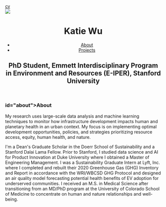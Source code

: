 <html>
<head>
  <link rel="stylesheet" type="text/css" href="styles.css">
</head>
  <body>
  <section id="cv">
      <a href="cv/Wu_Katherine_CV.pdf">cv</a>
    </section>
  <img src="./img:/headshot3.png"/>
    <header>
     <div class="header-container">
      <h1>Katie Wu</h1>
        <nav>
          <ul>
            <li><a href="#about">About</a></li>
            <li><a href="#projects">Projects</a></li>
          </ul>
        </nav>
      </div>
      <h2>PhD Student, Emmett Interdisciplinary Program in Environment and Resources (E-IPER), Stanford University</h2>
    </header>
    <main>
      <h3> id="about">About</h3>
      <p>My research uses large-scale data analysis and machine learning techniques to monitor how infrastructure development impacts human and planetary health in an urban context. My focus is on implementing optimal development opportunities, policies, and strategies prioritizing resource access, equity, human health, and nature. </p> 
      <p>I'm a Dean's Graduate Scholar in the Doerr School of Sustainability and a Stanford Dalai Lama Fellow. Prior to Stanford, I studied data science and AI for Product Innovation at Duke University where I obtained a Master of Engineering Management. I was a Sustainability Graduate Intern at Lyft, Inc. where I completed and rebuilt their 2020 Greenhouse Gas (GHG) Inventory and Report in accordance with the WRI/WBCSD GHG Protocol and designed an air quality model forecasting potential health benefits of EV adoption for underserved communities. I received an M.S. in Medical Science after transitioning from an MD/PhD program at the University of Colorado School of Medicine to concentrate on human and nature relationships and well-being. </p>
    </main>
  </body>
</html>
